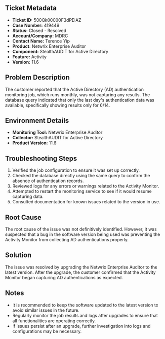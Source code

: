 ## Ticket Metadata
- **Ticket ID:** 500Qk00000F3dPEIAZ
- **Case Number:** 419449
- **Status:** Closed - Resolved
- **Account/Company:** MDRC
- **Contact Name:** Terence Yip
- **Product:** Netwrix Enterprise Auditor
- **Component:** StealthAUDIT for Active Directory
- **Feature:** Activity
- **Version:** 11.6

## Problem Description
The customer reported that the Active Directory (AD) authentication monitoring job, which runs monthly, was not capturing any results. The database query indicated that only the last day's authentication data was available, specifically showing results only for 6/14.

## Environment Details
- **Monitoring Tool:** Netwrix Enterprise Auditor
- **Collector:** StealthAUDIT for Active Directory
- **Product Version:** 11.6

## Troubleshooting Steps
1. Verified the job configuration to ensure it was set up correctly.
2. Checked the database directly using the same query to confirm the absence of authentication records.
3. Reviewed logs for any errors or warnings related to the Activity Monitor.
4. Attempted to restart the monitoring service to see if it would resume capturing data.
5. Consulted documentation for known issues related to the version in use.

## Root Cause
The root cause of the issue was not definitively identified. However, it was suspected that a bug in the software version being used was preventing the Activity Monitor from collecting AD authentications properly.

## Solution
The issue was resolved by upgrading the Netwrix Enterprise Auditor to the latest version. After the upgrade, the customer confirmed that the Activity Monitor began capturing AD authentications as expected.

## Notes
- It is recommended to keep the software updated to the latest version to avoid similar issues in the future.
- Regularly monitor the job results and logs after upgrades to ensure that all functionalities are operating correctly.
- If issues persist after an upgrade, further investigation into logs and configurations may be necessary.